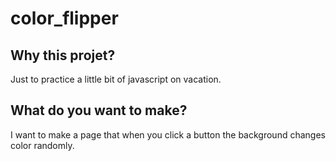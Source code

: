 # color_flipper

## Why this projet?
Just to practice a little bit of javascript on vacation.

## What do you want to make?
I want to make a page that when you click a button the background changes color randomly.
